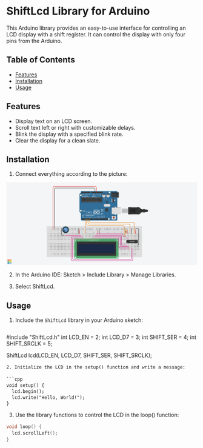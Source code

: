 # ShiftLcd Library for Arduino

This Arduino library provides an easy-to-use interface for controlling an LCD display with a shift register. It can control the display with only four pins from the Arduino. 

## Table of Contents

- [Features](#features)
- [Installation](#installation)
- [Usage](#usage)

## Features

- Display text on an LCD screen.
- Scroll text left or right with customizable delays.
- Blink the display with a specified blink rate.
- Clear the display for a clean slate.

## Installation
1. Connect everything according to the picture:

![Connections](extras/Connections.png)

2. In the Arduino IDE: Sketch > Include Library > Manage Libraries.

3. Select ShiftLcd.

## Usage

1. Include the `ShiftLcd` library in your Arduino sketch:

   ```cpp
  #include "ShiftLcd.h"
  int LCD_EN = 2;
  int LCD_D7 = 3; 
  int SHIFT_SER = 4; 
  int SHIFT_SRCLK = 5;

  ShiftLcd lcd(LCD_EN, LCD_D7, SHIFT_SER, SHIFT_SRCLK);
  ```
2. Initialize the LCD in the setup() function and write a message:

  ```cpp
  void setup() {
    lcd.begin();
    lcd.write("Hello, World!");
  }
  ```
3. Use the library functions to control the LCD in the loop() function:

  ```cpp
  void loop() {
    lcd.scrollLeft();
  }
  ```